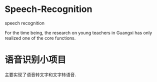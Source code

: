 # Speech-Recognition
speech recognition

For the time being, the research on young teachers in Guangxi has only realized one of the core functions.

# 语音识别小项目
主要实现了语音转文字和文字转语音.
